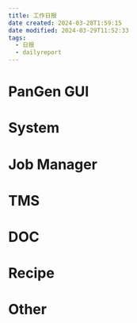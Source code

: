 ```yaml
---
title: 工作日报
date created: 2024-03-28T1:59:15
date modified: 2024-03-29T11:52:33
tags:
  - 日报
  - dailyreport
---
```


# PanGen GUI

# System

# Job Manager

# TMS

# DOC

# Recipe

# Other

